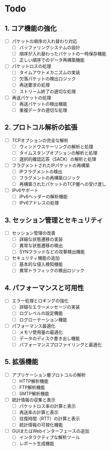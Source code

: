 # Todo

## 1. コア機能の強化
- [ ] パケットの順序の入れ替わり対応
  - [ ] バッファリングシステムの設計
  - [ ] 順序が入れ替わったパケットの一時保存機能
  - [ ] 正しい順序でのデータ再構築機能

- [ ] パケットロスの処理
  - [ ] タイムアウトメカニズムの実装
  - [ ] 欠落パケットの検出ロジック
  - [ ] 再送要求の処理
  - [ ] ストリーム終了の適切な処理

- [ ] 再送パケットの処理
  - [ ] 再送パケットの検出機能
  - [ ] 重複データの適切な処理

## 2. プロトコル解析の拡張
- [ ] TCPオプションの完全な解析
  - [ ] ウィンドウスケーリングの解析と処理
  - [ ] タイムスタンプオプションの解析と処理
  - [ ] 選択的確認応答（SACK）の解析と処理

- [ ] フラグメントされたIPパケットの再構築
  - [ ] IPフラグメントの検出
  - [ ] フラグメントの再構築ロジック
  - [ ] 再構築されたパケットのTCP層への受け渡し

- [ ] IPv6サポート
  - [ ] IPv6ヘッダーの解析機能
  - [ ] IPv6アドレスの処理

## 3. セッション管理とセキュリティ
- [ ] セッション管理の改善
  - [ ] 詳細な状態遷移の実装
  - [ ] 異常な状態遷移の検出
  - [ ] SYNフラッドなどの攻撃検出機能

- [ ] セキュリティ機能の追加
  - [ ] 基本的な侵入検知機能
  - [ ] 異常トラフィックの検出ロジック

## 4. パフォーマンスと可用性
- [ ] エラー処理とロギングの強化
  - [ ] 詳細なエラーメッセージの実装
  - [ ] ログレベルの設定機能
  - [ ] ログローテーション機能

- [ ] パフォーマンス最適化
  - [ ] メモリ使用量の最適化
  - [ ] データのディスク書き出し機能
  - [ ] パフォーマンスプロファイリングと最適化

## 5. 拡張機能
- [ ] アプリケーション層プロトコルの解析
  - [ ] HTTP解析機能
  - [ ] FTP解析機能
  - [ ] SMTP解析機能

- [ ] 統計情報の収集と表示
  - [ ] パケットロス率の計算と表示
  - [ ] 再送率の計算と表示
  - [ ] 往復時間（RTT）の計算と表示
  - [ ] 統計情報の可視化機能

- [ ] GUIまたはWebインターフェースの追加
  - [ ] インタラクティブな解析ツール
  - [ ] レポート生成機能